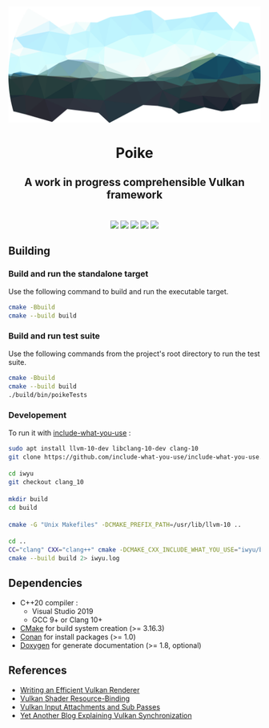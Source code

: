 
<div align="center">
  <img src="./poike.svg"/>
  <h1>Poike</h1>
  <h2>A work in progress comprehensible Vulkan framework</h2>
  <h1></h1>
  <div>
    <a href="https://github.com/florianvazelle/poike/actions"><img src="https://github.com/florianvazelle/poike/workflows/build/badge.svg"/></a>
    <img src="https://app.codacy.com/project/badge/Grade/fdf05c587b994f008692d4e6fd1f0acd"/>
    <img src="https://img.shields.io/badge/platform-windows%20%7C%20linux%20%7C%20android-blue"/>
    <a href="https://github.com/florianvazelle/poike/blob/main/LICENSE"><img src="https://img.shields.io/github/license/florianvazelle/poike"/></a>
    <a href="https://tokei.rs"><img src="https://tokei.rs/b1/github/florianvazelle/poike?category=code"/></a>
  </div>
</div>

## Building

### Build and run the standalone target

Use the following command to build and run the executable target.

```bash
cmake -Bbuild
cmake --build build
```

### Build and run test suite

Use the following commands from the project's root directory to run the test suite.

```bash
cmake -Bbuild
cmake --build build
./build/bin/poikeTests
```

### Developement

To run it with [include-what-you-use](https://github.com/include-what-you-use/include-what-you-use) :
```bash
sudo apt install llvm-10-dev libclang-10-dev clang-10
git clone https://github.com/include-what-you-use/include-what-you-use.git iwyu

cd iwyu
git checkout clang_10

mkdir build
cd build

cmake -G "Unix Makefiles" -DCMAKE_PREFIX_PATH=/usr/lib/llvm-10 ..

cd ..
CC="clang" CXX="clang++" cmake -DCMAKE_CXX_INCLUDE_WHAT_YOU_USE="iwyu/build/bin/include-what-you-use;-Xiwyu;any;-Xiwyu;iwyu;-Xiwyu;args" -Bbuild
cmake --build build 2> iwyu.log
```

## Dependencies

- C++20 compiler :
  - Visual Studio 2019
  - GCC 9+ or Clang 10+
- [CMake](https://cmake.org/) for build system creation (>= 3.16.3)
- [Conan](https://conan.io/) for install packages (>= 1.0)
- [Doxygen](https://doxygen.org/) for generate documentation (>= 1.8, optional)

## References

- [Writing an Efficient Vulkan Renderer](https://zeux.io/2020/02/27/writing-an-efficient-vulkan-renderer/)
- [Vulkan Shader Resource-Binding](https://developer.nvidia.com/vulkan-shader-resource-binding)
- [Vulkan Input Attachments and Sub Passes](https://www.saschawillems.de/blog/2018/07/19/vulkan-input-attachments-and-sub-passes/)
- [Yet Another Blog Explaining Vulkan Synchronization](https://themaister.net/blog/2019/08/14/yet-another-blog-explaining-vulkan-synchronization/)